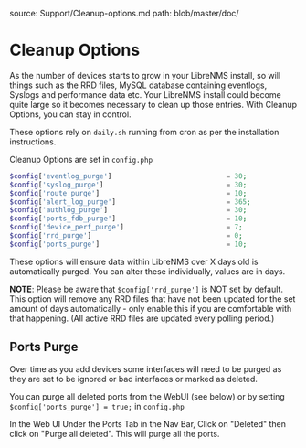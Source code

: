 source: Support/Cleanup-options.md
path: blob/master/doc/

# Cleanup Options

As the number of devices starts to grow in your LibreNMS install, so
will things such as the RRD files, MySQL database containing
eventlogs, Syslogs and performance data etc. Your LibreNMS install
could become quite large so it becomes necessary to clean up those
entries. With Cleanup Options, you can stay in control.

These options rely on ```daily.sh``` running from cron as per the installation instructions.

Cleanup Options are set in ```config.php```

```php
$config['eventlog_purge']                            = 30;
$config['syslog_purge']                              = 30;
$config['route_purge']                               = 10;
$config['alert_log_purge']                           = 365;
$config['authlog_purge']                             = 30;
$config['ports_fdb_purge']                           = 10;
$config['device_perf_purge']                         = 7;
$config['rrd_purge']                                 = 0;
$config['ports_purge']                               = 10;
```

These options will ensure data within LibreNMS over X days old is
automatically purged. You can alter these individually, values are in
days.

**NOTE**: Please be aware that ```$config['rrd_purge']``` is NOT set
by default. This option will remove any RRD files that have not been
updated for the set amount of days automatically - only enable this if
you are comfortable with that happening. (All active RRD files are
updated every polling period.)

## Ports Purge

Over time as you add devices some interfaces will need to be purged as
they are set to be ignored or bad interfaces or marked as deleted.

You can purge all deleted ports from the WebUI (see below) or by
setting `$config['ports_purge'] = true;` in `config.php`

In the Web UI Under the Ports Tab in the Nav Bar, Click on "Deleted"
then click on "Purge all deleted". This will purge all the ports.

